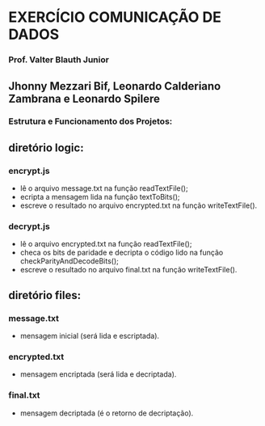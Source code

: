 # EXERCÍCIO COMUNICAÇÃO DE DADOS

### Prof. Valter Blauth Junior
## Jhonny Mezzari Bif, Leonardo Calderiano Zambrana e Leonardo Spilere

### Estrutura e Funcionamento dos Projetos:

## diretório logic:
### encrypt.js
- lê o arquivo message.txt na função readTextFile();
- ecripta a mensagem lida na função textToBits();
- escreve o resultado no arquivo encrypted.txt na função writeTextFile().

### decrypt.js
- lê o arquivo encrypted.txt na função readTextFile();
- checa os bits de paridade e decripta o código lido na função checkParityAndDecodeBits();
- escreve o resultado no arquivo final.txt na função writeTextFile().

## diretório files:
### message.txt
- mensagem inicial (será lida e escriptada).

### encrypted.txt
- mensagem encriptada (será lida e decriptada).

### final.txt
- mensagem decriptada (é o retorno de decriptação).